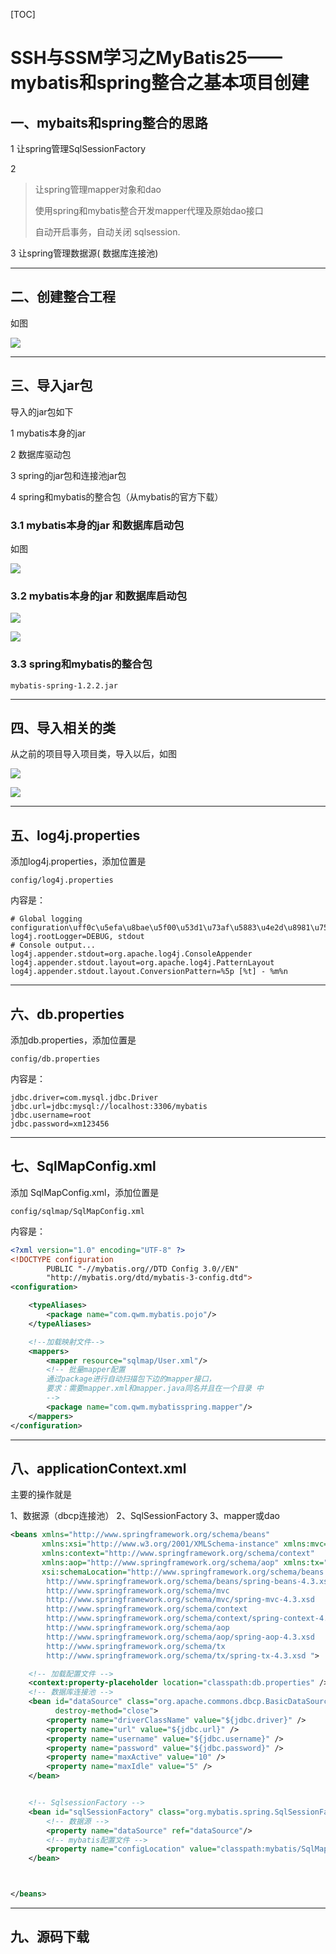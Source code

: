 
[TOC]

# SSH与SSM学习之MyBatis25——mybatis和spring整合之基本项目创建



## 一、mybaits和spring整合的思路

1 让spring管理SqlSessionFactory

2
>   让spring管理mapper对象和dao
>
>	使用spring和mybatis整合开发mapper代理及原始dao接口
>
>	自动开启事务，自动关闭 sqlsession.

3 让spring管理数据源( 数据库连接池)


---

## 二、创建整合工程

如图

![](../image/25/01.png)



----

## 三、导入jar包

导入的jar包如下

1 mybatis本身的jar

2 数据库驱动包

3 spring的jar包和连接池jar包

4 spring和mybatis的整合包（从mybatis的官方下载）


### 3.1 mybatis本身的jar 和数据库启动包

如图

![](../image/25/02.png)


### 3.2 mybatis本身的jar 和数据库启动包

![](../image/25/03.png)

![](../image/25/04.png)

### 3.3 spring和mybatis的整合包

```
mybatis-spring-1.2.2.jar
```


---

## 四、导入相关的类

从之前的项目导入项目类，导入以后，如图

![](../image/25/06.png)

![](../image/25/05.png)


---

## 五、log4j.properties

添加log4j.properties，添加位置是

```
config/log4j.properties
```

内容是：

```
# Global logging configuration\uff0c\u5efa\u8bae\u5f00\u53d1\u73af\u5883\u4e2d\u8981\u7528debug
log4j.rootLogger=DEBUG, stdout
# Console output...
log4j.appender.stdout=org.apache.log4j.ConsoleAppender
log4j.appender.stdout.layout=org.apache.log4j.PatternLayout
log4j.appender.stdout.layout.ConversionPattern=%5p [%t] - %m%n
```


---

## 六、db.properties


添加db.properties，添加位置是

```
config/db.properties
```

内容是：

```
jdbc.driver=com.mysql.jdbc.Driver
jdbc.url=jdbc:mysql://localhost:3306/mybatis
jdbc.username=root
jdbc.password=xm123456
```


---

## 七、SqlMapConfig.xml

添加 SqlMapConfig.xml，添加位置是

```
config/sqlmap/SqlMapConfig.xml
```

内容是：

```xml
<?xml version="1.0" encoding="UTF-8" ?>
<!DOCTYPE configuration
        PUBLIC "-//mybatis.org//DTD Config 3.0//EN"
        "http://mybatis.org/dtd/mybatis-3-config.dtd">
<configuration>

    <typeAliases>
        <package name="com.qwm.mybatis.pojo"/>
    </typeAliases>

    <!--加载映射文件-->
    <mappers>
        <mapper resource="sqlmap/User.xml"/>
        <!-- 批量mapper配置
        通过package进行自动扫描包下边的mapper接口，
        要求：需要mapper.xml和mapper.java同名并且在一个目录 中
        -->
        <package name="com.qwm.mybatisspring.mapper"/>
    </mappers>
</configuration>
```


---

## 八、applicationContext.xml

主要的操作就是

1、数据源（dbcp连接池）
2、SqlSessionFactory
3、mapper或dao


```xml
<beans xmlns="http://www.springframework.org/schema/beans"
       xmlns:xsi="http://www.w3.org/2001/XMLSchema-instance" xmlns:mvc="http://www.springframework.org/schema/mvc"
       xmlns:context="http://www.springframework.org/schema/context"
       xmlns:aop="http://www.springframework.org/schema/aop" xmlns:tx="http://www.springframework.org/schema/tx"
       xsi:schemaLocation="http://www.springframework.org/schema/beans
		http://www.springframework.org/schema/beans/spring-beans-4.3.xsd
		http://www.springframework.org/schema/mvc
		http://www.springframework.org/schema/mvc/spring-mvc-4.3.xsd
		http://www.springframework.org/schema/context
		http://www.springframework.org/schema/context/spring-context-4.3.xsd
		http://www.springframework.org/schema/aop
		http://www.springframework.org/schema/aop/spring-aop-4.3.xsd
		http://www.springframework.org/schema/tx
		http://www.springframework.org/schema/tx/spring-tx-4.3.xsd ">

    <!-- 加载配置文件 -->
    <context:property-placeholder location="classpath:db.properties" />
    <!-- 数据库连接池 -->
    <bean id="dataSource" class="org.apache.commons.dbcp.BasicDataSource"
          destroy-method="close">
        <property name="driverClassName" value="${jdbc.driver}" />
        <property name="url" value="${jdbc.url}" />
        <property name="username" value="${jdbc.username}" />
        <property name="password" value="${jdbc.password}" />
        <property name="maxActive" value="10" />
        <property name="maxIdle" value="5" />
    </bean>


    <!-- SqlsessionFactory -->
    <bean id="sqlSessionFactory" class="org.mybatis.spring.SqlSessionFactoryBean">
        <!-- 数据源 -->
        <property name="dataSource" ref="dataSource"/>
        <!-- mybatis配置文件 -->
        <property name="configLocation" value="classpath:mybatis/SqlMapConfig.xml"/>
    </bean>



</beans>
```


---

## 九、源码下载

[]()


[]()




































